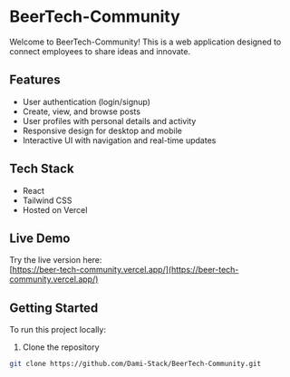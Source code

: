 # BeerTech-Community

Welcome to BeerTech-Community! This is a web application designed to connect employees to share ideas and innovate.

## Features

- User authentication (login/signup)  
- Create, view, and browse posts  
- User profiles with personal details and activity  
- Responsive design for desktop and mobile  
- Interactive UI with navigation and real-time updates

## Tech Stack

- React  
- Tailwind CSS  
- Hosted on Vercel

## Live Demo

Try the live version here:  
[https://beer-tech-community.vercel.app/](https://beer-tech-community.vercel.app/)  

## Getting Started

To run this project locally:

1. Clone the repository  
```bash
git clone https://github.com/Dami-Stack/BeerTech-Community.git

